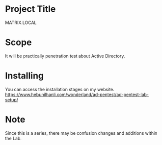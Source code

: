 # Project Title
MATRIX.LOCAL

# Scope
It will be practically penetration test about Active Directory.

# Installing
You can access the installation stages on my website.
https://www.hebunilhanli.com/wonderland/ad-pentest/ad-pentest-lab-setup/

# Note
Since this is a series, there may be confusion changes and additions within the Lab.

